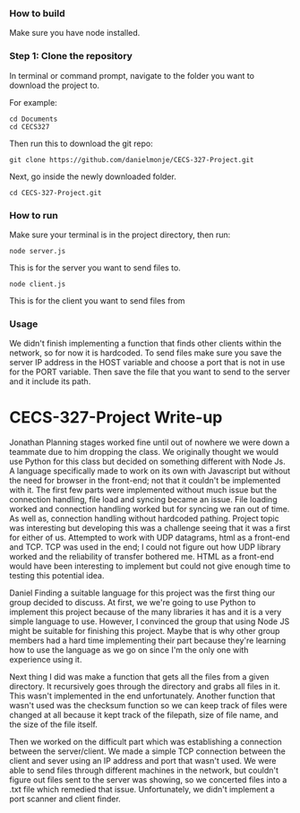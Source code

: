 ### How to build

Make sure you have node installed.

### Step 1: Clone the repository

In terminal or command prompt, navigate to the folder you want to download the project to.

For example:

```
cd Documents
cd CECS327
```

Then run this to download the git repo:

```
git clone https://github.com/danielmonje/CECS-327-Project.git
```

Next, go inside the newly downloaded folder.

```
cd CECS-327-Project.git
```

### How to run

Make sure your terminal is in the project directory, then run:

```
node server.js
```

This is for the server you want to send files to.

```
node client.js
```

This is for the client you want to send files from


### Usage

We didn't finish implementing a function that finds other clients within the network, so for now it is hardcoded.
To send files make sure you save the server IP address in the HOST variable and choose a port that is not in use
for the PORT variable. Then save the file that you want to send to the server and it include its path.


# CECS-327-Project Write-up

Jonathan
Planning stages worked fine until out of nowhere we were down a teammate due to him dropping the class. We originally thought we would use Python for this class but decided on something different with Node Js. A language specifically made to work on its own with Javascript but without the need for browser in the front-end; not that it couldn't be implemented with it. The first few parts were implemented without much issue but the connection handling, file load and syncing became an issue. File loading worked and connection handling worked but for syncing we ran out of time. As well as, connection handling without hardcoded pathing. 
Project topic was interesting but developing this was a challenge seeing that it was a first for either of us. Attempted to work with UDP datagrams, html as a front-end and TCP. TCP was used in the end; I could not figure out how UDP library worked and the reliability of transfer bothered me. HTML as a front-end would have been interesting to implement but could not give enough time to testing this potential idea.

Daniel
Finding a suitable language for this project was the
first thing our group decided to discuss. At first, we
we're going to use Python to implement this project
because of the many libraries it has and it is a very
simple language to use. However, I convinced the group
that using Node JS might be suitable for finishing this
project. Maybe that is why other group members had a hard
time implementing their part because they're learning 
how to use the language as we go on since I'm the only
one with experience using it.

Next thing I did was make a function that gets all the
files from a given directory. It recursively goes through
the directory and grabs all files in it. This wasn't implemented
in the end unfortunately. Another function that wasn't used
was the checksum function so we can keep track of files
were changed at all because it kept track of the filepath,
size of file name, and the size of the file itself.

Then we worked on the difficult part which was establishing
a connection between the server/client. We made a simple
TCP connection between the client and sever using an IP
address and port that wasn't used. We were able to send files
through different machines in the network, but couldn't 
figure out files sent to the server was showing, so we
concerted files into a .txt file which remedied that issue.
Unfortunately, we didn't implement a port scanner and client
finder.
